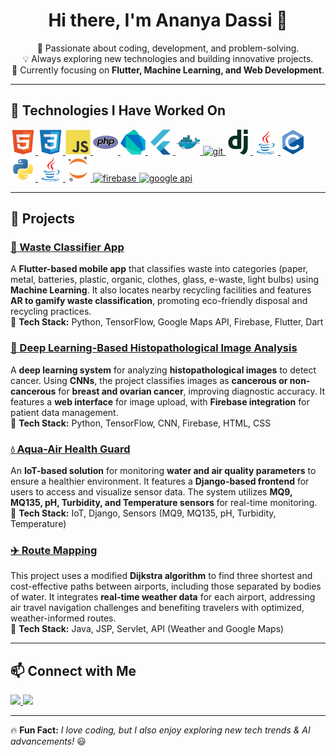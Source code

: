 
<!--
**AnanyaDassi/AnanyaDassi** is a ✨ _special_ ✨ repository because its `README.md` (this file) appears on your GitHub profile.

Here are some ideas to get you started:

- 🔭 I’m currently working on ...
- 🌱 I’m currently learning ...
- 👯 I’m looking to collaborate on ...
- 🤔 I’m looking for help with ...
- 💬 Ask me about ...
- 📫 How to reach me: ...
- 😄 Pronouns: ...
- ⚡ Fun fact: ...
-->
<h1 align="center">Hi there, I'm Ananya Dassi 👋</h1>

<p align="center">
  🚀 Passionate about coding, development, and problem-solving.<br>
  💡 Always exploring new technologies and building innovative projects.<br>
  🎯 Currently focusing on <b>Flutter, Machine Learning, and Web Development</b>.
</p>

---

## 🔧 Technologies I Have Worked On

<p align="left">
  <a href="https://www.w3.org/html/" target="_blank" rel="noreferrer"> 
    <img src="https://raw.githubusercontent.com/devicons/devicon/master/icons/html5/html5-original.svg" alt="html" width="40" height="40"/> 
  </a> 
  <a href="https://www.w3schools.com/css/" target="_blank" rel="noreferrer"> 
    <img src="https://raw.githubusercontent.com/devicons/devicon/master/icons/css3/css3-original.svg" alt="css" width="40" height="40"/> 
  </a> 
  <a href="https://developer.mozilla.org/en-US/docs/Web/JavaScript" target="_blank" rel="noreferrer"> 
    <img src="https://raw.githubusercontent.com/devicons/devicon/master/icons/javascript/javascript-original.svg" alt="javascript" width="40" height="40"/> 
  </a> 
  <a href="https://www.php.net/" target="_blank" rel="noreferrer"> 
    <img src="https://raw.githubusercontent.com/devicons/devicon/master/icons/php/php-original.svg" alt="php" width="40" height="40"/> 
  </a> 
  <a href="https://dart.dev/" target="_blank" rel="noreferrer"> 
    <img src="https://raw.githubusercontent.com/devicons/devicon/master/icons/dart/dart-original.svg" alt="dart" width="40" height="40"/> 
  </a> 
  <a href="https://flutter.dev/" target="_blank" rel="noreferrer"> 
    <img src="https://raw.githubusercontent.com/devicons/devicon/master/icons/flutter/flutter-original.svg" alt="flutter" width="40" height="40"/> 
  </a> 
  <a href="https://www.docker.com/" target="_blank" rel="noreferrer"> 
    <img src="https://raw.githubusercontent.com/devicons/devicon/master/icons/docker/docker-original.svg" alt="docker" width="40" height="40"/> 
  </a> 
  <a href="https://git-scm.com/" target="_blank" rel="noreferrer"> 
    <img src="https://www.vectorlogo.zone/logos/git-scm/git-scm-icon.svg" alt="git" width="40" height="40"/> 
  </a> 
  <a href="https://www.djangoproject.com/" target="_blank" rel="noreferrer"> 
    <img src="https://raw.githubusercontent.com/devicons/devicon/master/icons/django/django-plain.svg" alt="django" width="40" height="40"/> 
  </a> 
  <a href="https://www.java.com" target="_blank" rel="noreferrer"> 
    <img src="https://raw.githubusercontent.com/devicons/devicon/master/icons/java/java-original.svg" alt="java" width="40" height="40"/> 
  </a> 
  <a href="https://www.cprogramming.com/" target="_blank" rel="noreferrer"> 
    <img src="https://raw.githubusercontent.com/devicons/devicon/master/icons/c/c-original.svg" alt="c" width="40" height="40"/> 
  </a> 
  <a href="https://www.python.org/" target="_blank" rel="noreferrer"> 
    <img src="https://raw.githubusercontent.com/devicons/devicon/master/icons/python/python-original.svg" alt="python" width="40" height="40"/> 
  </a> 
  <a href="https://www.oracle.com/java/technologies/jspt.html" target="_blank" rel="noreferrer"> 
    <img src="https://raw.githubusercontent.com/devicons/devicon/master/icons/java/java-original.svg" alt="jsp" width="40" height="40"/> 
  </a> 
  <a href="https://jupyter.org/" target="_blank" rel="noreferrer"> 
    <img src="https://raw.githubusercontent.com/devicons/devicon/master/icons/jupyter/jupyter-original.svg" alt="jupyter notebook" width="40" height="40"/> 
  </a> 
  <a href="https://firebase.google.com/" target="_blank" rel="noreferrer"> 
    <img src="https://www.vectorlogo.zone/logos/firebase/firebase-icon.svg" alt="firebase" width="40" height="40"/> 
  </a> 
  <a href="https://developers.google.com/" target="_blank" rel="noreferrer"> 
    <img src="https://www.vectorlogo.zone/logos/google/google-icon.svg" alt="google api" width="40" height="40"/> 
  </a> 
</p>

---

## 🚀 Projects

### [📱 Waste Classifier App](https://github.com/AnanyaDassi/Waste-Analyzer-App)
A **Flutter-based mobile app** that classifies waste into categories (paper, metal, batteries, plastic, organic, clothes, glass, e-waste, light bulbs) using **Machine Learning**. It also locates nearby recycling facilities and features **AR to gamify waste classification**, promoting eco-friendly disposal and recycling practices.  
🔹 **Tech Stack:** Python, TensorFlow, Google Maps API, Firebase, Flutter, Dart


### [🏥 Deep Learning-Based Histopathological Image Analysis](https://github.com/AnanyaDassi/Deep-Learning-Based-Histopathological-Image-Analysis)  
A **deep learning system** for analyzing **histopathological images** to detect cancer. Using **CNNs**, the project classifies images as **cancerous or non-cancerous** for **breast and ovarian cancer**, improving diagnostic accuracy. It features a **web interface** for image upload, with **Firebase integration** for patient data management.  
🔹 **Tech Stack:** Python, TensorFlow, CNN, Firebase, HTML, CSS 

### [💧 Aqua-Air Health Guard](https://github.com/AnanyaDassi/Aqua-Air-Health-Guard)  
An **IoT-based solution** for monitoring **water and air quality parameters** to ensure a healthier environment. It features a **Django-based frontend** for users to access and visualize sensor data. The system utilizes **MQ9, MQ135, pH, Turbidity, and Temperature sensors** for real-time monitoring.  
🔹 **Tech Stack:** IoT, Django, Sensors (MQ9, MQ135, pH, Turbidity, Temperature)  

### [✈️ Route Mapping](https://github.com/AnanyaDassi/Route-Mapping) 
This project uses a modified **Dijkstra algorithm** to find three shortest and cost-effective paths between airports, including those separated by bodies of water. It integrates **real-time weather data** for each airport, addressing air travel navigation challenges and benefiting travelers with optimized, weather-informed routes.  
🔹 **Tech Stack:** Java, JSP, Servlet, API (Weather and Google Maps)

---

## 📫 Connect with Me

<a href="https://github.com/AnanyaDassi" target="_blank">
  <img src="https://img.shields.io/badge/GitHub-%2312100E.svg?&style=for-the-badge&logo=github&logoColor=white" />
</a>  
<a href="https://www.linkedin.com/in/ananya-dassi-12255a228/" target="_blank">
  <img src="https://img.shields.io/badge/LinkedIn-%230077B5.svg?&style=for-the-badge&logo=linkedin&logoColor=white" />
</a>  

---

🔥 **Fun Fact:** *I love coding, but I also enjoy exploring new tech trends & AI advancements!* 😃  


